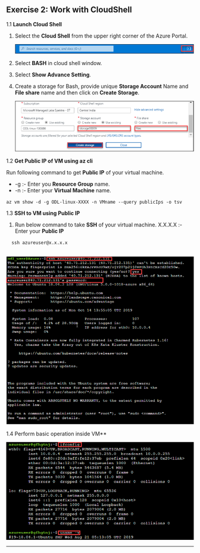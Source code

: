 Exercise 2: Work with CloudShell
----------------------------------

1.1 **Launch Cloud Shell**

1. Select the **Cloud Shell** from the upper right corner of the Azure Portal. 

   <img src="images/azureclisign.png"/><br/>

2. Select **BASH** in cloud shell window.<br/>

3. Select **Show Advance Setting**.<br/>

4. Create a storage for Bash, provide unique **Storage Account** Name and **File share** name and then click on **Create Storage**.<br/>

   <img src="images/bashst.png"/><br/>
 
 1.2 **Get Public IP of VM using az cli**
 
 Run following command to get **Public IP** of your virtual machine.<br/>
  - -g :- Enter you **Resource Group** name.<br/>
  - -n :- Enter  your **Virtual Machine** name.<br/>

  
  ```
  az vm show -d -g ODL-linux-XXXX -n VMname --query publicIps -o tsv
  ```
      
1.3 **SSH to VM using Public IP**

1. Run below command to take **SSH** of your virtual machine.
   X.X.X.X :- Enter your **Public IP**

  ```
    ssh azureuser@x.x.x.x
   
  ```
   <img src="images/ssh.png"/><br/>
   
 1.4 Perform basic operation inside VM**

   <img src="images/task.png"/><br/>
   
  
---------------------------------------------------------------
 
